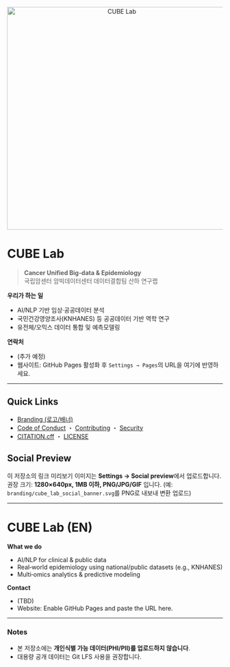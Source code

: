 <!-- CUBE Lab README -->
<p align="center">
  <img src="branding/cube_lab_logo_primary.svg" alt="CUBE Lab" width="520">
</p>

# CUBE Lab

> **Cancer Unified Big‑data & Epidemiology**  
> 국립암센터 암빅데이터센터 데이터결합팀 산하 연구랩

**우리가 하는 일**
- AI/NLP 기반 임상·공공데이터 분석
- 국민건강영양조사(KNHANES) 등 공공데이터 기반 역학 연구
- 유전체/오믹스 데이터 통합 및 예측모델링

**연락처**
- (추가 예정)  
- 웹사이트: GitHub Pages 활성화 후 `Settings → Pages`의 URL을 여기에 반영하세요.

---

## Quick Links
- [Branding (로고/배너)](branding/)
- [Code of Conduct](CODE_OF_CONDUCT.md) ・ [Contributing](CONTRIBUTING.md) ・ [Security](SECURITY.md)  
- [CITATION.cff](CITATION.cff) ・ [LICENSE](LICENSE)

## Social Preview
이 저장소의 링크 미리보기 이미지는 **Settings → Social preview**에서 업로드합니다.  
권장 크기: **1280×640px, 1MB 이하, PNG/JPG/GIF** 입니다. (예: `branding/cube_lab_social_banner.svg`를 PNG로 내보내 변환 업로드)

---

# CUBE Lab (EN)

**What we do**
- AI/NLP for clinical & public data
- Real‑world epidemiology using national/public datasets (e.g., KNHANES)
- Multi‑omics analytics & predictive modeling

**Contact**
- (TBD)  
- Website: Enable GitHub Pages and paste the URL here.

---

### Notes
- 본 저장소에는 **개인식별 가능 데이터(PHI/PII)를 업로드하지 않습니다**.
- 대용량 공개 데이터는 Git LFS 사용을 권장합니다.